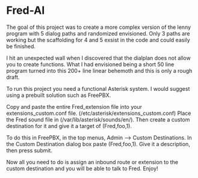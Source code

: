 # Fred-AI
The goal of this project was to create a more complex version of the lenny program with 5 dialog paths and randomized envisioned.
 Only 3 paths are working but the scaffolding for 4 and 5 exsist in the code and could easily be finished.

I hit an unexpected wall when I discovered that the dialplan does not allow you to create functions.
What I had envisioned being a short 50 line program turned into this 200+ line linear behemoth and this is only a rough draft.

To run this project you need a functional Asterisk system. I would suggest using a prebuilt solution such as FreePBX.

Copy and paste the entire Fred_extension file into your extensions_custom.conf file. (/etc/asterisk/extensions_custom.conf)
Place the Fred sound file in (/var/lib/asterisk/sounds/en/).
Then create a custom destination for it and give it a target of (Fred,foo,1).

To do this in FreePBX, in the top menus,
Admin –> Custom Destinations.
In the Custom Destination dialog box paste (Fred,foo,1).
Give it a description, then press submit.

Now all you need to do is assign an inbound route or extension to the custom destination and you will be able to talk to Fred.
Enjoy!
